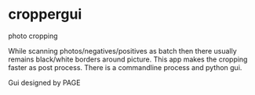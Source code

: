 # croppergui
photo cropping

While scanning photos/negatives/positives as batch then there usually remains black/white borders around picture.
This app makes the cropping faster as post process. There is a commandline process and python gui.

Gui designed by PAGE
